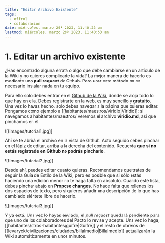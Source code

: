 ```yaml
---
title: "Editar Archivo Existente"
tags:
  - offrol
  - colaboracion
date: miércoles, marzo 29º 2023, 11:40:33 am
lastmod: miércoles, marzo 29º 2023, 11:40:53 am
---
```


# 1. Editar un archivo existente

¿Has encontrado alguna errata o algo que debe cambiarse en un artículo de la Wiki y no quieres complicarte la vida? La mejor manera de hacerlo es mediante una **pull request** de Github. Para usar este método no es necesario instalar nada en tu equipo.

Para ello solo debes entrar en el [Github de la Wiki](https://github.com/Musrha/umbral/tree/hugo/content), donde se aloja todo lo que hay en ella. Debes registrarte en la web, es muy sencillo y **gratuito**. Una vez lo hayas hecho, solo debes navegar a la página que quieras editar. Pongamos como ejemplo a [[habitantes/maestros/viridio|Viridio]]: si navegamos a habitantes/maestros/ veremos el archivo **viridio.md**, así que pinchamos en él.

![[images/tutorial1.jpg]]

Ahí se te abrirá el archivo en la vista de Github. Acto seguido debes pinchar en el lápiz de editar, arriba a la derecha del contenido. Recuerda **que si no estás registrade en Github no podrás pincharlo**.

![[images/tutorial2.jpg]]

Desde ahí, puedes editar cuanto quieras. Recomendamos que trates de seguir la Guía de Estilo de la Wiki, pero es posible que si sólo estás haciendo una edición menor no te haga falta en absoluto. Cuando esté lista, debes pinchar abajo en **Propose changes**. No hace falta que rellenes los dos espacios de texto, pero si quieres añadir una descripción de lo que has cambiado siéntete libre de hacerlo.

![[images/tutorial3.jpg]]

Y ya está. Una vez lo hayas enviado, el *pull request* quedará pendiente para que uno de los colaboradores del Pacto lo revise y acepte. Una vez lo haga, [[habitantes/otros-habitantes/guifre|Guifré]] y el resto de obreros de [[levaryck/civilizaciones/ciudades/billalmedio|Billalmedio]] actualizarán la Wiki automáticamente en unos minutos.